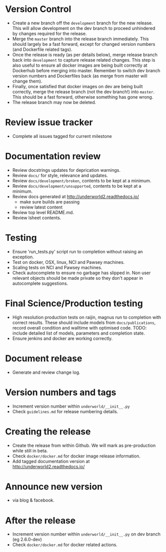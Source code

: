 Version Control
===============
* Create a new branch off the `development` branch for the new release. This will
  allow development on the dev branch to proceed unhindered by changes required
  for the release.
* Merge the `master` branch into the release branch immediately. This should 
  largely be a fast forward, except for changed version numbers (and Dockerfile
  related tags).
* Once the release is ready (as per details below), merge release branch back 
  into `development` to capture release related changes. This step is also useful
  to ensure all docker images are being built correctly at Dockerhub before
  merging into master. Remember to switch dev branch version numbers and 
  Dockerfiles back (as merge from master will change them). 
* Finally, once satisfied that docker images on dev are being built correctly, 
  merge the release branch (not the dev branch!) into `master`. This should be a 
  fast forward, otherwise something has gone wrong.
* The release branch may now be deleted.    

Review issue tracker 
====================
* Complete all issues tagged for current milestone 

Documentation review 
====================
* Review docstrings updates for deprication warnings.
* Review ``docs/`` for style, relevance and updates.
* Review ``docs/development/broken``, contents to be kept at a minimum.
* Review ``docs/development/unsupported``, contents to be kept at a minimum.
* Review docs generated at http://underworld2.readthedocs.io/
	- make sure builds are passing
	- review latest content
* Review top level README.md.
* Review lsheet contents.

Testing
=======
* Ensure 'run_tests.py' script run to completion without raising an exception.
* Test on docker, OSX, linux, NCI and Pawsey machines.
* Scaling tests on NCI and Pawsey machines.
* Check autocomplete to ensure no garbage has slipped in.  Non
   user relevant objects should be made private so they don't appear in
   autocomplete suggestions.

Final Science/Production testing
================================
* High resolution production tests on raijin, magnus run to completion with 
  correct results. These should include models from ``docs/publications``, 
  record overall condition and walltime with optimised code.  TODO: include 
  detailed list of models, parameters and completion state.
* Ensure jenkins and docker are working correctly.

Document release
================
* Generate and review change log.

Version numbers and tags
========================
* Increment version number within ``underworld/__init__.py``
* Check `guidelines.md` for release numbering details.

Creating the release
====================
* Create the release from within Github. We will mark as pre-production
  while still in beta.
* Check `docker/docker.md` for docker image release information.
* Add tagged documentation version at http://underworld2.readthedocs.io/  

Announce new version
====================
* via blog & facebook.


After the release
============
* Increment version number within ``underworld/__init__.py`` on dev branch (eg 2.6.0-dev)
* Check `docker/docker.md` for docker related actions.


